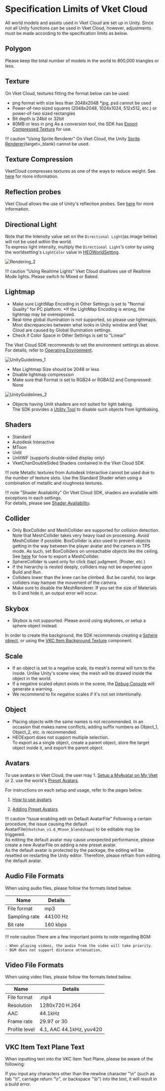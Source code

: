 # Specification Limits of Vket Cloud

All world models and assets used in Vket Cloud are set up in Unity. Since not all Unity functions can be used in Vket Cloud, however, adjustments must be made according to the specification limits as below.

## Polygon

Please keep the total number of models in the world to 800,000 triangles or less.

## Texture

On Vket Cloud, textures fitting the format below can be used:

- png format with size less than 2048x2048 *jpg, psd cannot be used
- Power-of-two sized squares (2048x2048, 1024x1024, 512x512, etc.) or power-of-two sized rectangles
- Bit depth is 24bit or 32bit
- 80MB or less in png
As a conversion tool, the SDK has [Export Compressed Texture](../SDKTools/ExportCompressedTexture.md) for use.

!!! caution "Using Sprite Renderer"
    On Vket Cloud, the Unity [Sprite Renderer](https://docs.unity3d.com/2019.4/Manual/class-SpriteRenderer.html){target=_blank} cannot be used.

## Texture Compression

VketCloud compresses textures as one of the ways to reduce weight. See [here](../WorldOptimization/TextureCompression.md) for more information.

## Reflection probes

Vket Cloud allows the use of Unity's reflection probes. See [here](ReflectionProbe.md) for more information.

## Directional Light

Note that the Intensity value set on the `Directional Light`(as image below) will not be used within the world.<br>
To express light intensity, multiply the `Directional Light`'s color by using the worldsetting's `LightColor` value in [HEOWorldSetting](../VKCComponents/HEOWorldSetting.md).

![Rendering_2](../VKCComponents/img/HEOWorldSetting_Rendering_2.jpg)

!!! caution "Using Realtime Lights"
    Vket Cloud disallows use of Realtime Mode lights. Please switch to Mixed or Baked.

## Lightmap

- Make sure LightMap Encoding in Other Settings is set to "Normal Quality" for PC platform.
 *If the LightMap Encoding is wrong, the lightmap may be overexposed.
- Real-time global illumination is not supported, so please use lightmaps. Most discrepancies between what looks in Unity window and Vket Cloud are caused by Global Illumination settings.
- Check if Color Space in Other Settings is set to "Linear"

The Vket Cloud SDK recommends to set the environment settings as above.<br>
For details, refer to [Operating Environment](../AboutVketCloudSDK/OperatingEnvironment.md).

![UnityGuidelines_1](./img/UnityGuidelines_1.jpg)

- Max Lightmap Size should be 2048 or less
- Disable lightmap compression
- Make sure that Format is set to RGB24 or RGBA32 and Compressed: None

![UnityGuidelines_2](./img/UnityGuidelines_2.jpg)

- Objects having Unlit shaders are not suited for light baking.<br>
  The SDK provides a [Utility Tool](../WorldEditingTips/DisableContributeGITool.md) to disable such objects from lightbaking.

## Shaders

- Standard
- Autodesk Interactive
- MToon
- Unlit
- UnlitWF (supports double-sided display only)
- VketChanDoubleSided Shaders contained in the Vket Cloud SDK

!!! note
     Metallic textures from Autodesk Interactive cannot be used due to the number of texture slots. Use the Standard Shader when using a combination of metallic and roughness textures.

!!! note "Shader Availability"
    On Vket Cloud SDK, shaders are available with exceptions in each settings.<br>
    For details, please see [Shader Availability](ShaderAvailability.md).

## Collider

- Only BoxCollider and MeshCollider are supported for collision detection. Note that MeshCollider takes very heavy load on processing. Avoid MeshCollider if possible. BoxCollider is also used to prevent objects getting in the way between the player avatar and the camera in TPS mode. As such, set BoxColliders on unreachable objects like the ceiling. See [here](../VKCComponents/VKCNodeMeshCollider.md) for how to export a MeshCollider.
- SphereCollider is used only for click (tap) judgment. (Poster, etc.)
- If the hierarchy is nested deeply, colliders may not be exported upon Build and Run.
- Colliders lower than the knee can be climbed. But be careful, too large colliders may hamper the movement of the camera.
- Make sure to disable the MeshRenderer. If you set the size of Materials to 0 and hide it, an output error will occur.

## Skybox

- Skybox is not supported. Please avoid using skyboxes, or setup a sphere object instead.

In order to create the background, the SDK recommends creating a [Sphere object](Skybox.md), or using the [VKC Item Background Texture](../VKCComponents/VKCItemBackgroundTexture.md) component.

## Scale

- If an object is set to a negative scale, its mesh's normal will turn to the inside. Unlike Unity's scene view, the mesh will be drawed inside the object in the world.<br>
- If a negative scaled object exists in the scene, the [Debug Console](../debugconsole/debugconsole.md) will generate a warning.<br>
- We recommend to fix negative scales if it's not set intentionally.

## Object

- Placing objects with the same names is not recommended. In an occasion that makes name conflicts, adding suffix numbers as Object_1, Object_2, etc. is recommended.
- HEOExport does not support multiple selection.<br> To export as a single object, create a parent object, store the target object inside it, and export the parent object.

## Avatars

To use avatars in Vket Cloud, the user may 1. [Setup a MyAvatar on My Vket](../AboutVketCloudSDK/SetupAvatar.md) or 2. use the world's [Preset Avatars](../WorldMakingGuide/PresetAvatar.md).

For instructions on each setup and usage, refer to the pages below.

1. [How to use avatars](../AboutVketCloudSDK/SetupAvatar.md)

2. [Adding Preset Avatars](../WorldMakingGuide/PresetAvatar.md)

!!! caution "Issue enabling edit on Default AvatarFile"
    Following a certain procedure, the issue causing the default AvatarFile(`Vketchan_v1.6_Mtoon_blendshape`) to be editable may be triggered.<br>
    As editing the default avatar may cause unexpected performance, please create a new AvatarFile on adding a new preset avatar.<br>
    As the default avatar is protected by the package, the editing will be resetted on restarting the Unity editor. Therefore, please refrain from editing the default avatar.

## Audio File Formats

When using audio files, please follow the formats listed below.

| Name | Details |
| ---- | ---- |
| File format | mp3 |
| Sampling rate | 44100 Hz |
| Bit rate | 160 kbps |

!!! note caution
    There are a few important points to note regarding BGM:

    - When playing videos, the audio from the video will take priority.
    - BGM does not support distance attenuation.

## Video File Formats

When using video files, please follow the formats listed below.

| Name | Details |
| ---- | ---- |
| File format | .mp4 |
| Resolution | 1280x720 H.264 |
| AAC | 44.1kHz |
| Frame rate | 29.97 or 30 |
| Profile level | 4.1, AAC 44.1kHz, yuv420 |

## VKC Item Text Plane Text

When inputting text into the VKC Item Text Plane, please be aware of the following:

If you input any characters other than the newline character "\n" (such as tab "\t", carriage return "\r", or backspace "\b") into the text, it will result in a build error.
